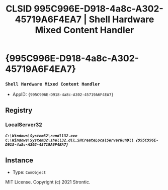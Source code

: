 ﻿---
title: "CLSID 995C996E-D918-4a8c-A302-45719A6F4EA7 | Shell Hardware Mixed Content Handler"
excerpt: What is COM-Object CLSID 995C996E-D918-4a8c-A302-45719A6F4EA7?
---

# {995C996E-D918-4a8c-A302-45719A6F4EA7}

### `Shell Hardware Mixed Content Handler`
* AppID: `{995C996E-D918-4a8c-A302-45719A6F4EA7}`

## Registry


### LocalServer32

##### `C:\Windows\System32\rundll32.exe C:\Windows\System32\shell32.dll,SHCreateLocalServerRunDll {995C996E-D918-4a8c-A302-45719A6F4EA7}`

## Instance

* Type: `ComObject`

MIT License. Copyright (c) 2021 Strontic.


